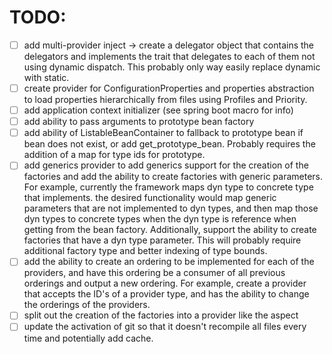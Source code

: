 # TODO:
- [ ] add multi-provider inject -> create a delegator object that contains the delegators and implements the trait that delegates to each of them not using dynamic dispatch. This probably only way easily replace dynamic with static. 
- [ ] create provider for ConfigurationProperties and properties abstraction to load properties hierarchically from files using Profiles and Priority.
- [ ] add application context initializer (see spring boot macro for info)
- [ ] add ability to pass arguments to prototype bean factory
- [ ] add ability of ListableBeanContainer to fallback to prototype bean if bean does not exist, or add get_prototype_bean. Probably requires the addition of a map for type ids for prototype.
- [ ] add generics provider to add generics support for the creation of the factories and add the ability to create factories with generic parameters. For example, currently the framework maps dyn type to concrete type that implements. the desired functionality would map generic parameters that are not implemented to dyn types, and then map those dyn types to concrete types when the dyn type is reference when getting from the bean factory. Additionally, support the ability to create factories that have a dyn type parameter. This will probably require additional factory type and better indexing of type bounds.
- [ ] add the ability to create an ordering to be implemented for each of the providers, and have this ordering be a consumer of all previous orderings and output a new ordering. For example, create a provider that accepts the ID's of a provider type, and has the ability to change the orderings of the providers.
- [ ] split out the creation of the factories into a provider like the aspect
- [ ] update the activation of git so that it doesn't recompile all files every time and potentially add cache.